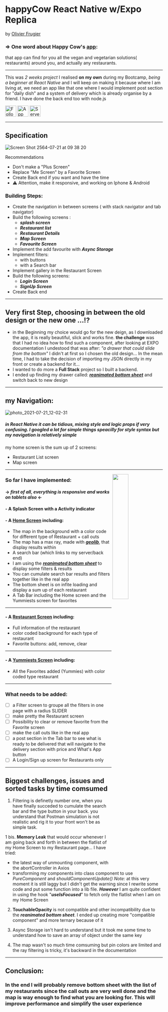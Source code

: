 # happyCow React Native w/Expo Replica
by [Olivier Frugier](https://github.com/voyagebagage) 

### => One word about Happy Cow's [app](https://www.happycow.net/mobile): 
that app can find for you all the vegan and vegetarian solutions( restaurants) around you, and actually any restaurants.                             

--------------------------
This was *2 weeks project* I realised **on my own**
 during my Bootcamp, *being a beginner at React Native* and I will keep on making it because where I am living at, we need an app like that one where I would implement post section for "daily dish" and a system of delivery which is already organise by a friend. I have done the back end too with node.js

[<img alt="Follow Voyage Bagage" src="https://i.imgur.com/GJgES2p.png" height="35px">](https://github.com/voyagebagage)
[<img alt="App Repository" src="https://imgur.com/XyaL8Dg.png" height="35px">](https://github.com/voyagebagage/oliv-happyCow-native)
[<img alt="Server Repository" src="https://imgur.com/rod7TG4.png" height="35px">](https://github.com/voyagebagage/olivDev--happy-cow--back)

--------------------------
## Specification
![Screen Shot 2564-07-21 at 09 38 20](https://user-images.githubusercontent.com/81431557/126422999-c1639e5e-543f-4814-b68d-61e9d84ceac8.png)

Recommendations
- Don't make a "Plus Screen"
- Replace "Me Screen" by a Favorite Screen
- Create Back end if you want and have the time
- ⚠  Attention, make it responsive, and working on Iphone & Android

### Building Steps:
- Create the navigation in between screens ( with stack navigator and tab navigator)
- Build the following screens :
  - _**splash screen**_
  - _**Restaurant list**_ 
  - _**Restaurant Details**_
  - _**Map Screen**_ 
  - _**Favourite Screen**_
- Implement the add favourite with _**Async Storage**_ 
- Implement filters:
    - with buttons
    - with a Search bar
- Implement gallery in the Restaurant Screen 
- Build the following screens:
   - _**Login Screen**_
   - _**SignUp Screen**_
- Create Back end
--------------------------
## Very first Step, choosing in between the old design or the new one ...!?
- in the Beginning my choice would go for the new deign, as I downloaded the app, it is really beautiful, slick and works fine.
**the challenge** was that I had no idea how to find such a component, after looking at EXPO documentation I undestood that was after: 
 _"a drawer that could slide from the bottom"_
I didn't at first so I chosen the old design... In the mean time, I had to take the decision of importing my JSON directly in my front or create a backend for it...
- I wanted to do more a **Full Stack** project so I built a backend.
- I ended up finding my drawer called: [_**reanimated bottom sheet**_](https://github.com/osdnk/react-native-reanimated-bottom-sheet) and switch back to new design
--------------------------
## my Navigation:
![photo_2021-07-21_12-02-31](https://user-images.githubusercontent.com/81431557/126433631-55a9e349-79c8-43e6-9700-6d60c9a93953.jpg)
##### in React Native it can be tidious, mixing style and logic props if very confusing. I googled a lot for simple things speacilly for style syntax but my navigation is relatively simple 

my home screen is the sum up of 2 screens:
  - Restaurant List screen
  - Map screen
--------------------------
<img src="https://user-images.githubusercontent.com/81431557/124770620-ad2c0900-df64-11eb-91a2-1ba72144ac66.png" align="right" min-height="40%" width="32%"/>

### So far I have implemented:

   #### -> _first of all, everything is responsive and works on tablets also_ <-

#### - A Splash Screen with a Activity indicator

#### - A [Home Screen](https://github.com/voyagebagage/oliv-happyCow-native/blob/main/containers/HomeScreen.js) including:
   * The map in the background with a color code for different type of Restaurant + call outs
   * The map has a max ray, made with [_**geolib**_](https://www.npmjs.com/package/geolib), that display results within
   * A search bar (which links to my server/back end)
   * I am using the [_**reanimated bottom sheet**_](https://github.com/osdnk/react-native-reanimated-bottom-sheet) to display some filters & results 
   * You can cumulate search bar results and filters together like in the real app
   * The bottom sheet is on infite loading and display a sum up of each restaurant
   * A Tab Bar including the Home screen and the Yummiests screen for favorites
--------------------------
#### - A [Restaurant Screen](https://github.com/voyagebagage/oliv-happyCow-native/blob/main/containers/RestaurantScreen.js) including:
   * Full information of the restaurant 
   * color coded background for each type of restaurant
   * Favorite buttons: add, remove, clear
--------------------------
#### - A [Yummiests Screen](https://github.com/voyagebagage/oliv-happyCow-native/blob/main/containers/Yummiests.js) including:
   * All the Favorites added (Yummies) with color coded type restaurant

--------------------------

 ### What needs to be added:
   - [ ] a Filter screen to groupe all the filters in one page with a radius SLIDER
   - [ ] make pretty the Restaurant screen
   - [ ] Possibility to clear or remove favorite from the Favorite screen
   - [ ] make the call outs like in the real app
   - [ ] a post section in the Tab bar to see what is ready to be delivered that
     will navigate to the delivery section with price and What's App button
   - [ ] A Login/Sign up screen for Restaurants only
--------------------------

## Biggest challenges, issues and sorted tasks by time comsumed 

  1. Filtering is definetly number one, when you have finally succeded to cumulate the search bar and the type button in your back. you understand that Postman simulation is not realistic and rig it to your front won't be as simple task.

  1 bis. **Memory Leak** that would occur whenever I am going back and forth in between the flatlist of my Home Screen to my Restaurant page... I have tried:
 - the latest way of unmounting component, with the abortController in Axios
 - transforming my components into class component to use _PureComponent_ and _shouldComponentUpdate()_
_Note:_ at this very moment it is still laggy but I didn't get the warning since I rewrite some code and put some function into a lib file.
_**However**_ I am quite confident in using the hook "_**useIsFocused**_" to fetch only the flatlist when I am on my Home Screen

2. **TouchableOpacity** is not compatible and other incompatibility due to the _**reanimated bottom sheet**_. I ended up creating more "compatible component" and more ternary because of it

3. Async Storage isn't hard to understand but it took me some time to understand how to save an array of object under the same key

4. The map wasn't so much time comsuming but pin colors are limited and the ray filtering is tricky, it's backward in the documentation
--------------------------

## Conclusion:

### In the end I will probably remove bottom sheet with the list of my restaurants since the call outs are very well done and the map is way enough to find what you are looking for. This will improve performance and simplify the user experience
